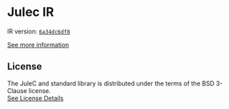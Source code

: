 # Julec IR

IR version: [`6a34dc6df8`](https://github.com/julelang/jule/tree/6a34dc6df86c66e5adaa920eab8d4fd145e571d3)

[See more information](https://manual.jule.dev/getting-started/install-from-source/compile-from-ir.html)

## License

The JuleC and standard library is distributed under the terms of the BSD 3-Clause license. \
[See License Details](./LICENSE)

